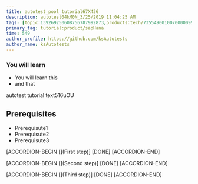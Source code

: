 ```yaml
---
title: autotest_pool_tutorial67X436
description: autotest04kM0N_3/25/2019 11:04:25 AM
tags: [topic:139269250608756787992873,products:tech/73554900100700000996,tutorial:experience/advanced]
primary_tag: tutorial:product/sapHana
time: 549
author_profile: https://github.com/ksAutotests
author_name: ksAutotests
---
```

### You will learn
- You will learn this
- and that

autotest tutorial text516uOU

## Prerequisites
- Prerequisute1
- Prerequisute2
- Prerequisute3

[ACCORDION-BEGIN [](First step)]
[DONE]
[ACCORDION-END]

[ACCORDION-BEGIN [](Second step)]
[DONE]
[ACCORDION-END]

[ACCORDION-BEGIN [](Third step)]
[DONE]
[ACCORDION-END]

